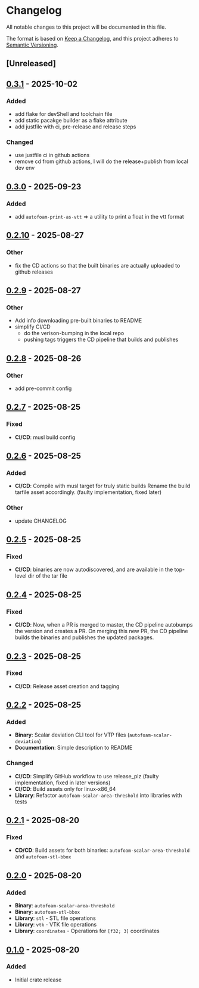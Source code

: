 # Changelog

All notable changes to this project will be documented in this file.

The format is based on [Keep a Changelog](https://keepachangelog.com/en/1.0.0/),
and this project adheres to [Semantic Versioning](https://semver.org/spec/v2.0.0.html).

## [Unreleased]

## [0.3.1](https://github.com/bmblb3/autofoam/compare/v0.3.0...v0.3.1) - 2025-10-02

### Added

- add flake for devShell and toolchain file
- add static pacakge builder as a flake attribute
- add justfile with ci, pre-release and release steps

### Changed
- use justfile ci in github actions
- remove cd from github actions, I will do the release+publish from local dev env

## [0.3.0](https://github.com/bmblb3/autofoam/compare/v0.2.10...v0.2.11) - 2025-09-23

### Added

- add `autofoam-print-as-vtt` => a utility to print a float in the vtt format

## [0.2.10](https://github.com/bmblb3/autofoam/compare/v0.2.9...v0.2.10) - 2025-08-27

### Other

- fix the CD actions so that the built binaries are actually uploaded to github releases

## [0.2.9](https://github.com/bmblb3/autofoam/compare/v0.2.8...v0.2.9) - 2025-08-27

### Other

- Add info downloading pre-built binaries to README
- simplify CI/CD
    - do the verison-bumping in the local repo
    - pushing tags triggers the CD pipeline that builds and publishes

## [0.2.8](https://github.com/bmblb3/autofoam/compare/v0.2.7...v0.2.8) - 2025-08-26

### Other

- add pre-commit config

## [0.2.7](https://github.com/bmblb3/autofoam/compare/v0.2.6...v0.2.7) - 2025-08-25

### Fixed

- **CI/CD**: musl build config

## [0.2.6](https://github.com/bmblb3/autofoam/compare/v0.2.5...v0.2.6) - 2025-08-25

### Added

- **CI/CD**: Compile with musl target for truly static builds
             Rename the build tarfile asset accordingly. (faulty implementation, fixed later)

### Other

- update CHANGELOG

## [0.2.5](https://github.com/bmblb3/autofoam/compare/v0.2.4...v0.2.5) - 2025-08-25

### Fixed

- **CI/CD**: binaries are now autodiscovered, and are available in the top-level dir of the tar file

## [0.2.4](https://github.com/bmblb3/autofoam/compare/v0.2.3...v0.2.4) - 2025-08-25

### Fixed

- **CI/CD**: Now, when a PR is merged to master, the CD pipeline autobumps the version and creates a PR.
             On merging this new PR, the CD pipeline builds the binaries and publishes the updated packages.

## [0.2.3](https://github.com/bmblb3/autofoam/compare/v0.2.2...v0.2.3) - 2025-08-25

### Fixed

- **CI/CD**: Release asset creation and tagging

## [0.2.2](https://github.com/bmblb3/autofoam/compare/v0.2.1...v0.2.2) - 2025-08-25

### Added

- **Binary**: Scalar deviation CLI tool for VTP files (`autofoam-scalar-deviation`)
- **Documentation**: Simple description to README

### Changed

- **CI/CD**: Simplify GitHub workflow to use release_plz (faulty implementation, fixed in later versions)
- **CI/CD**: Build assets only for linux-x86_64
- **Library**: Refactor `autofoam-scalar-area-threshold` into libraries with tests

## [0.2.1](https://github.com/bmblb3/autofoam/compare/v0.2.0...v0.2.1) - 2025-08-20

### Fixed

- **CD/CD**: Build assets for both binaries: `autofoam-scalar-area-threshold` and `autofoam-stl-bbox`

## [0.2.0](https://github.com/bmblb3/autofoam/compare/v0.1.0...v0.2.0) - 2025-08-20

### Added

- **Binary**: `autofoam-scalar-area-threshold`
- **Binary**: `autofoam-stl-bbox`
- **Library**: `stl` - STL file operations
- **Library**: `vtk` - VTK file operations
- **Library**: `coordinates` - Operations for `[f32; 3]` coordinates

## [0.1.0](https://github.com/bmblb3/autofoam/commits/v0.1.0) - 2025-08-20

### Added

- Initial crate release
